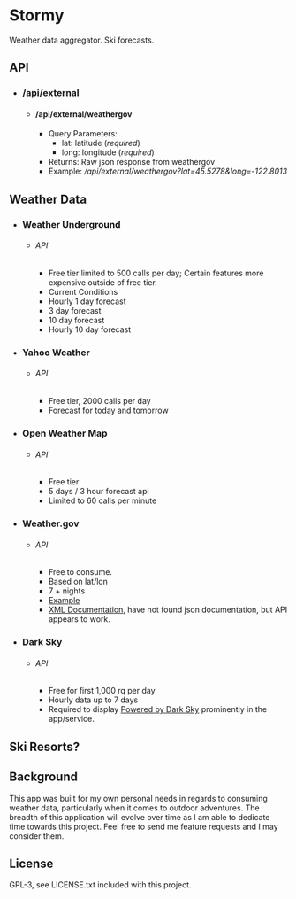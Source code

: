# Stormy

Weather data aggregator.
Ski forecasts.

## API

- ### /api/external
  - #### /api/external/weathergov
    - Query Parameters:
      - lat: latitude (*required*)
      - long: longitude (*required*)
    - Returns: Raw json response from weathergov
    - Example: */api/external/weathergov?lat=45.5278&long=-122.8013*

## Weather Data

- ### Weather Underground
  - ###### API
    - Free tier limited to 500 calls per day; Certain features more expensive outside of free tier.
    - Current Conditions
    - Hourly 1 day forecast
    - 3 day forecast
    - 10 day forecast
    - Hourly 10 day forecast

- ### Yahoo Weather
  - ###### API
    - Free tier, 2000 calls per day
    - Forecast for today and tomorrow

- ### Open Weather Map

  - ###### API
    - Free tier
    - 5 days / 3 hour forecast api
    - Limited to 60 calls per minute

- ### Weather.gov

  - ###### API
    - Free to consume.
    - Based on lat/lon
    - 7 + nights
    - [Example](http://forecast.weather.gov/MapClick.php?lat=45.5278&lon=-122.8013&unit=0&lg=english&FcstType=json)
    - [XML Documentation](http://graphical.weather.gov/xml/), have not found json documentation, but API appears to work.

- ### Dark Sky

  - ###### API
    - Free for first 1,000 rq per day
    - Hourly data up to 7 days
    - Required to display [Powered by Dark Sky](https://darksky.net/poweredby/) prominently in the app/service.


## Ski Resorts?

## Background

This app was built for my own personal needs in regards to consuming weather data, particularly when it comes to outdoor adventures. The breadth of this application will evolve over time as I am able to dedicate time towards this project. Feel free to send me feature requests and I may consider them.

## License

GPL-3, see LICENSE.txt included with this project.
